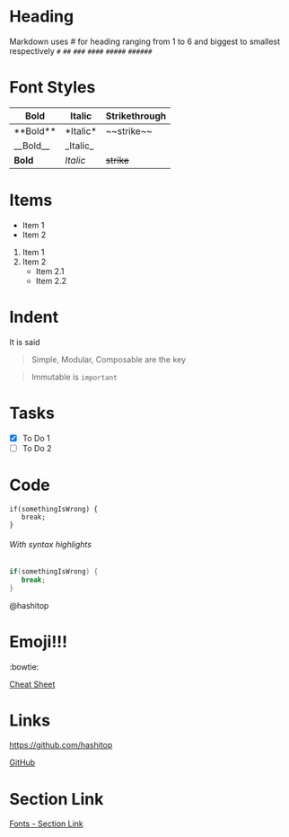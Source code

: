 # Heading
Markdown uses # for heading ranging from 1 to 6 and biggest to smallest respectively
`#` `##` `###` `####` `#####` `######`

# Font Styles

Bold | Italic | Strikethrough
--------- | --------- | -------
\*\*Bold\*\* | \*Italic\* | \~\~strike\~\~
\_\_Bold\_\_ | \_Italic\_ |
**Bold** | *Italic* | ~~strike~~



# Items

* Item 1
* Item 2

1. Item 1
2. Item 2
    * Item 2.1
    * Item 2.2

# Indent

It is said

> Simple, Modular, Composable are the key

> Immutable is `important`


# Tasks

- [x] To Do 1
- [ ] To Do 2

# Code

```
if(somethingIsWrong) {
   break;
}
```

###### With syntax highlights

```java
if(somethingIsWrong) {
   break;
}
```

@hashitop

# Emoji!!!

:bowtie:

[Cheat Sheet](https://github.com/ikatyang/emoji-cheat-sheet/blob/master/README.md)

# Links

https://github.com/hashitop

[GitHub](https://github.com/hashitop)


# Section Link

[Fonts - Section Link](https://github.com/hashitop/markdown/blob/master/README.md#font-styles)
